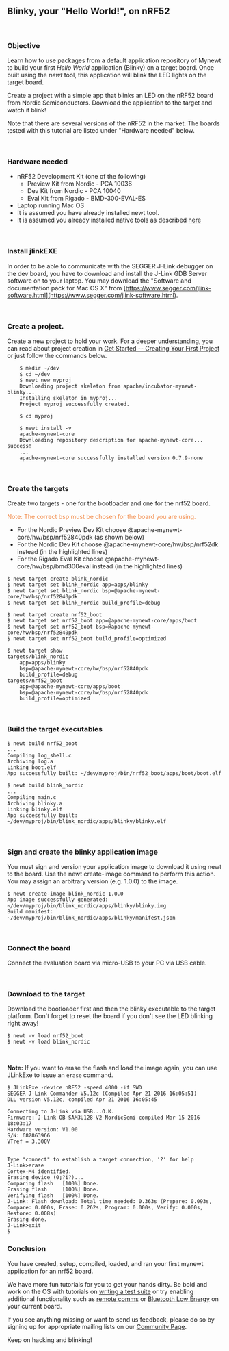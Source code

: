 ## Blinky, your "Hello World!", on nRF52

<br>

### Objective

Learn how to use packages from a default application repository of Mynewt to build your first *Hello World* application (Blinky) on a target board. Once built using the *newt* tool, this application will blink the LED lights on the target board.

Create a project with a simple app that blinks an LED on the nRF52 board from Nordic Semiconductors.  Download the application to the target and watch it blink!

Note that there are several versions of the nRF52 in the market. The boards tested with this tutorial are listed under "Hardware needed" below.

<br>

### Hardware needed

* nRF52 Development Kit (one of the following)
    * Preview Kit from Nordic - PCA 10036
    * Dev Kit from Nordic - PCA 10040
    * Eval Kit from Rigado - BMD-300-EVAL-ES
* Laptop running Mac OS
* It is assumed you have already installed newt tool. 
* It is assumed you already installed native tools as described [here](../get_started/native_tools.md)

<br>

### Install jlinkEXE

In order to be able to communicate with the SEGGER J-Link debugger on the dev board, you have to download and install the J-Link GDB Server software on to your laptop. You may download the "Software and documentation pack for Mac OS X" from [https://www.segger.com/jlink-software.html](https://www.segger.com/jlink-software.html). 

<br>

### Create a project.  

Create a new project to hold your work.  For a deeper understanding, you can read about project creation in 
[Get Started -- Creating Your First Project](../get_started/project_create.md)
or just follow the commands below.

```
    $ mkdir ~/dev
    $ cd ~/dev
    $ newt new myproj
    Downloading project skeleton from apache/incubator-mynewt-blinky...
    Installing skeleton in myproj...
    Project myproj successfully created.
    
    $ cd myproj
    
    $ newt install -v 
    apache-mynewt-core
    Downloading repository description for apache-mynewt-core... success!
    ...
    apache-mynewt-core successfully installed version 0.7.9-none
``` 

<br>

### Create the targets

Create two targets - one for the bootloader and one for the nrf52 board.  

<font color="#F2853F">
Note: The correct bsp must be chosen for the board you are using. </font>

* For the Nordic Preview Dev Kit choose @apache-mynewt-core/hw/bsp/nrf52840pdk (as shown below)
* For the Nordic Dev Kit choose @apache-mynewt-core/hw/bsp/nrf52dk instead (in the highlighted lines)
* For the Rigado Eval Kit choose @apache-mynewt-core/hw/bsp/bmd300eval instead (in the highlighted lines)


```hl_lines="3 8"
$ newt target create blink_nordic
$ newt target set blink_nordic app=apps/blinky
$ newt target set blink_nordic bsp=@apache-mynewt-core/hw/bsp/nrf52840pdk
$ newt target set blink_nordic build_profile=debug

$ newt target create nrf52_boot
$ newt target set nrf52_boot app=@apache-mynewt-core/apps/boot
$ newt target set nrf52_boot bsp=@apache-mynewt-core/hw/bsp/nrf52840pdk
$ newt target set nrf52_boot build_profile=optimized

$ newt target show 
targets/blink_nordic
    app=apps/blinky
    bsp=@apache-mynewt-core/hw/bsp/nrf52840pdk
    build_profile=debug
targets/nrf52_boot
    app=@apache-mynewt-core/apps/boot
    bsp=@apache-mynewt-core/hw/bsp/nrf52840pdk
    build_profile=optimized
```

<br>

### Build the target executables 

```
$ newt build nrf52_boot
...
Compiling log_shell.c
Archiving log.a
Linking boot.elf
App successfully built: ~/dev/myproj/bin/nrf52_boot/apps/boot/boot.elf
```
```
$ newt build blink_nordic
...
Compiling main.c
Archiving blinky.a
Linking blinky.elf
App successfully built: ~/dev/myproj/bin/blink_nordic/apps/blinky/blinky.elf
```

<br>

### Sign and create the blinky application image 

You must sign and version your application image to download it using newt to the board. Use the newt create-image command to perform this action. You may assign an arbitrary version (e.g. 1.0.0) to the image.

```
$ newt create-image blink_nordic 1.0.0
App image successfully generated: ~/dev/myproj/bin/blink_nordic/apps/blinky/blinky.img
Build manifest: ~/dev/myproj/bin/blink_nordic/apps/blinky/manifest.json
```

<br>

### Connect the board

Connect the evaluation board via micro-USB to your PC via USB cable.
        
<br>

### Download to the target

Download the bootloader first and then the blinky executable to the target platform. Don't forget to reset the board if you don't see the LED blinking right away!

```
$ newt -v load nrf52_boot
$ newt -v load blink_nordic
```

<br>

**Note:** If you want to erase the flash and load the image again, you can use JLinkExe to issue an `erase` command.

```
$ JLinkExe -device nRF52 -speed 4000 -if SWD
SEGGER J-Link Commander V5.12c (Compiled Apr 21 2016 16:05:51)
DLL version V5.12c, compiled Apr 21 2016 16:05:45

Connecting to J-Link via USB...O.K.
Firmware: J-Link OB-SAM3U128-V2-NordicSemi compiled Mar 15 2016 18:03:17
Hardware version: V1.00
S/N: 682863966
VTref = 3.300V


Type "connect" to establish a target connection, '?' for help
J-Link>erase
Cortex-M4 identified.
Erasing device (0;?i?)...
Comparing flash   [100%] Done.
Erasing flash     [100%] Done.
Verifying flash   [100%] Done.
J-Link: Flash download: Total time needed: 0.363s (Prepare: 0.093s, Compare: 0.000s, Erase: 0.262s, Program: 0.000s, Verify: 0.000s, Restore: 0.008s)
Erasing done.
J-Link>exit
$
```


### Conclusion

You have created, setup, compiled, loaded, and ran your first mynewt application
for an nrf52 board.

We have more fun tutorials for you to get your hands dirty. Be bold and work on the OS with tutorials on [writing a test suite](unit_test.md) or try enabling additional functionality such as [remote comms](project-target-slinky.md) or [Bluetooth Low Energy](bletiny_project.md) on your current board.

If you see anything missing or want to send us feedback, please do so by signing up for appropriate mailing lists on our [Community Page](../../community.md).

Keep on hacking and blinking!





